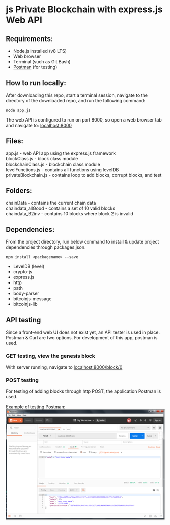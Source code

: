 # js Private Blockchain with express.js Web API

## Requirements:

* Node.js installed (v8 LTS)
* Web browser
* Terminal (such as Git Bash)
* [Postman](https://www.getpostman.com/) (for testing)

## How to run locally:

After downloading this repo, start a terminal session, navigate to the directory of the downloaded repo, and run the following command:

```
node app.js
```

The web API is configured to run on port 8000, so open a web browser tab and navigate to: [localhost:8000](http://localhost:8000)


## Files:

app.js - web API app using the express.js framework <br>
blockClass.js - block class module<br>
blockchainClass.js - blockchain class module<br>
levelFunctions.js - contains all functions using levelDB <br>
privateBlockchain.js - contains loop to add blocks, corrupt blocks, and test <br>

## Folders:

chainData - contains the current chain data <br> 
chaindata_allGood - contains a set of 10 valid blocks <br>
chaindata_B2inv - contains 10 blocks where block 2 is invalid <br>

## Dependencies:

From the project directory, run below command to install & update project dependencies through packages.json.
```
npm install <packagename> --save
```

* LevelDB (level)
* crypto-js
* express.js
* http
* path
* body-parser
* bitcoinjs-message
* bitcoinjs-lib

## API testing

Since a front-end web UI does not exist yet, an API tester is used in place.  Postman & Curl are two options.  For development of this app, postman is used.  

### GET testing, view the genesis block
With server running, navigate to [localhost:8000/block/0](http://localhost:8000/block/0)

### POST testing

For testing of adding blocks through http POST, the application Postman is used.  

Example of testing Postman:
![alt text][logo]

[logo]: https://github.com/mpUrban/privateBlockchainWithWebAPI/blob/master/postman_POSTtest1.PNG "Postman test example"